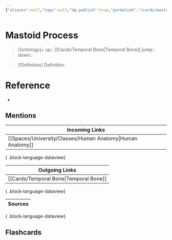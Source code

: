 ```yaml
---
{"aliases":null,"tags":null,"dg-publish":true,"permalink":"/cards/mastoid-process/","dgPassFrontmatter":true}
---
```


# Mastoid Process

> [!ontology]+
> up:: [[Cards/Temporal Bone\|Temporal Bone]]
> jump:: 
> down:: 

> [!Definition] Definition
> 

# Reference
- 

## Mentions
| Incoming Links                                                |
| ------------------------------------------------------------- |
| [[Spaces/University/Classes/Human Anatomy\|Human Anatomy]] |

{ .block-language-dataview}

| Outgoing Links                            |
| ----------------------------------------- |
| [[Cards/Temporal Bone\|Temporal Bone]] |

{ .block-language-dataview}

| Sources |
| ------- |

{ .block-language-dataview}

## Flashcards 
